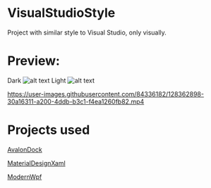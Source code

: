 # VisualStudioStyle
Project with similar style to Visual Studio, only visually.

# Preview:

Dark
![alt text](https://i.ibb.co/mq233rx/Visual-Studio-Style.png)
Light
![alt text](https://i.ibb.co/QFw5tfB/imagem-2021-08-05-103836.png)

https://user-images.githubusercontent.com/84336182/128362898-30a16311-a200-4ddb-b3c1-f4ea1260fb82.mp4

# Projects used
[AvalonDock](https://github.com/Dirkster99/AvalonDock)

[MaterialDesignXaml](https://github.com/MaterialDesignInXAML/MaterialDesignInXamlToolkit)

[ModernWpf](https://github.com/Kinnara/ModernWpf)
